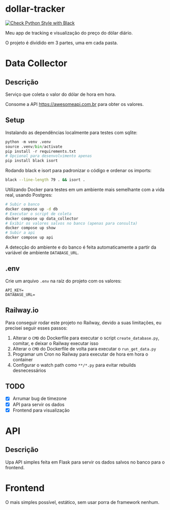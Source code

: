 # dollar-tracker

[![Check Python Style with Black](https://github.com/renanstn/dollar-tracker/actions/workflows/black-check.yml/badge.svg)](https://github.com/renanstn/dollar-tracker/actions/workflows/black-check.yml)

Meu app de tracking e visualização do preço do dólar diário.

O projeto é dividido em 3 partes, uma em cada pasta.

# Data Collector

## Descrição

Serviço que coleta o valor do dólar de hora em hora.

Consome a API https://awesomeapi.com.br para obter os valores.

## Setup

Instalando as dependências localmente para testes com sqlite:

```py
python -m venv .venv
source .venv/bin/activate
pip install -r requirements.txt
# Opcional para desenvolvimento apenas
pip install black isort
```

Rodando black e isort para padronizar o código e ordenar os imports:

```sh
black --line-length 79 . && isort .
```

Utilizando Docker para testes em um ambiente mais semelhante com a vida real, usando Postgres:

```sh
# Subir o banco
docker compose up -d db
# Executar o script de coleta
docker compose up data_collector
# Exibir os valores salvos no banco (apenas para consulta)
docker compose up show
# Subir a api
docker compose up api
```

A detecção do ambiente e do banco é feita automaticamente a partir da variável de ambiente `DATABASE_URL`.

## .env

Crie um arquivo `.env` na raíz do projeto com os valores:

```
API_KEY=
DATABASE_URL=
```

## Railway.io

Para conseguir rodar este projeto no Railway, devido a suas limitações, eu precisei seguir esses passos:

1. Alterar o `CMD` do Dockerfile para executar o script `create_database.py`, comitar, e deixar o Railway executar isso
2. Alterar o `CMD` do Dockerfile de volta para executar o `run_get_data.py`
3. Programar um Cron no Railway para executar de hora em hora o container
4. Configurar o watch path como `**/*.py` para evitar rebuilds desnecessários

## TODO

- [x] Arrumar bug de timezone
- [x] API para servir os dados
- [x] Frontend para visualização

# API

## Descrição

Upa API simples feita em Flask para servir os dados salvos no banco para o frontend.

# Frontend

O mais simples possível, estático, sem usar porra de framework nenhum.
